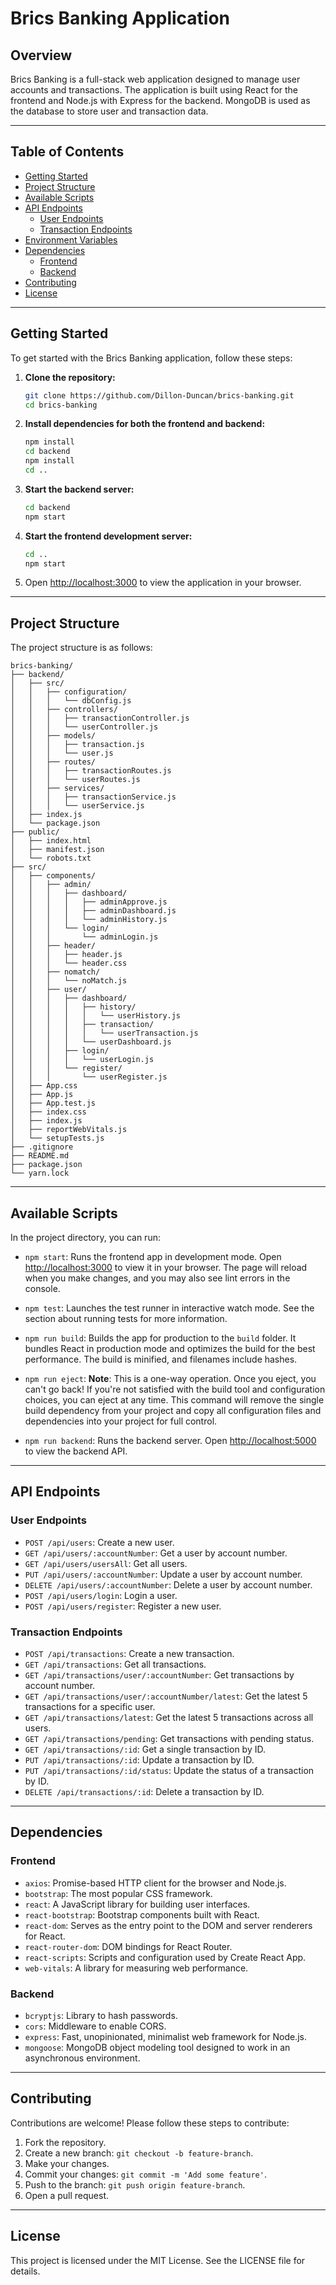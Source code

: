 # Brics Banking Application

## Overview

Brics Banking is a full-stack web application designed to manage user accounts and transactions. The application is built using React for the frontend and Node.js with Express for the backend. MongoDB is used as the database to store user and transaction data.

---

## Table of Contents

- [Getting Started](#getting-started)
- [Project Structure](#project-structure)
- [Available Scripts](#available-scripts)
- [API Endpoints](#api-endpoints)
  - [User Endpoints](#user-endpoints)
  - [Transaction Endpoints](#transaction-endpoints)
- [Environment Variables](#environment-variables)
- [Dependencies](#dependencies)
  - [Frontend](#frontend)
  - [Backend](#backend)
- [Contributing](#contributing)
- [License](#license)

---

## Getting Started

To get started with the Brics Banking application, follow these steps:

1. **Clone the repository:**

   ```bash
   git clone https://github.com/Dillon-Duncan/brics-banking.git
   cd brics-banking
   ```

2. **Install dependencies for both the frontend and backend:**

   ```bash
   npm install
   cd backend
   npm install
   cd ..
   ```

3. **Start the backend server:**

   ```bash
   cd backend
   npm start
   ```

4. **Start the frontend development server:**

   ```bash
   cd ..
   npm start
   ```

5. Open [http://localhost:3000](http://localhost:3000) to view the application in your browser.

---

## Project Structure

The project structure is as follows:

```plaintext
brics-banking/
├── backend/
│   ├── src/
│   │   ├── configuration/
│   │   │   └── dbConfig.js
│   │   ├── controllers/
│   │   │   ├── transactionController.js
│   │   │   └── userController.js
│   │   ├── models/
│   │   │   ├── transaction.js
│   │   │   └── user.js
│   │   ├── routes/
│   │   │   ├── transactionRoutes.js
│   │   │   └── userRoutes.js
│   │   ├── services/
│   │   │   ├── transactionService.js
│   │   │   └── userService.js
│   ├── index.js
│   └── package.json
├── public/
│   ├── index.html
│   ├── manifest.json
│   └── robots.txt
├── src/
│   ├── components/
│   │   ├── admin/
│   │   │   ├── dashboard/
│   │   │   │   ├── adminApprove.js
│   │   │   │   ├── adminDashboard.js
│   │   │   │   └── adminHistory.js
│   │   │   └── login/
│   │   │       └── adminLogin.js
│   │   ├── header/
│   │   │   ├── header.js
│   │   │   └── header.css
│   │   ├── nomatch/
│   │   │   └── noMatch.js
│   │   ├── user/
│   │   │   ├── dashboard/
│   │   │   │   ├── history/
│   │   │   │   │   └── userHistory.js
│   │   │   │   ├── transaction/
│   │   │   │   │   └── userTransaction.js
│   │   │   │   └── userDashboard.js
│   │   │   ├── login/
│   │   │   │   └── userLogin.js
│   │   │   └── register/
│   │   │       └── userRegister.js
│   ├── App.css
│   ├── App.js
│   ├── App.test.js
│   ├── index.css
│   ├── index.js
│   ├── reportWebVitals.js
│   └── setupTests.js
├── .gitignore
├── README.md
├── package.json
└── yarn.lock
```

---

## Available Scripts

In the project directory, you can run:

- `npm start`: Runs the frontend app in development mode. Open [http://localhost:3000](http://localhost:3000) to view it in your browser. The page will reload when you make changes, and you may also see lint errors in the console.
  
- `npm test`: Launches the test runner in interactive watch mode. See the section about running tests for more information.

- `npm run build`: Builds the app for production to the `build` folder. It bundles React in production mode and optimizes the build for the best performance. The build is minified, and filenames include hashes.

- `npm run eject`: **Note**: This is a one-way operation. Once you eject, you can't go back! If you're not satisfied with the build tool and configuration choices, you can eject at any time. This command will remove the single build dependency from your project and copy all configuration files and dependencies into your project for full control.

- `npm run backend`: Runs the backend server. Open [http://localhost:5000](http://localhost:5000) to view the backend API.

---

## API Endpoints

### User Endpoints

- `POST /api/users`: Create a new user.
- `GET /api/users/:accountNumber`: Get a user by account number.
- `GET /api/users/usersAll`: Get all users.
- `PUT /api/users/:accountNumber`: Update a user by account number.
- `DELETE /api/users/:accountNumber`: Delete a user by account number.
- `POST /api/users/login`: Login a user.
- `POST /api/users/register`: Register a new user.

### Transaction Endpoints

- `POST /api/transactions`: Create a new transaction.
- `GET /api/transactions`: Get all transactions.
- `GET /api/transactions/user/:accountNumber`: Get transactions by account number.
- `GET /api/transactions/user/:accountNumber/latest`: Get the latest 5 transactions for a specific user.
- `GET /api/transactions/latest`: Get the latest 5 transactions across all users.
- `GET /api/transactions/pending`: Get transactions with pending status.
- `GET /api/transactions/:id`: Get a single transaction by ID.
- `PUT /api/transactions/:id`: Update a transaction by ID.
- `PUT /api/transactions/:id/status`: Update the status of a transaction by ID.
- `DELETE /api/transactions/:id`: Delete a transaction by ID.

---

## Dependencies

### Frontend

- `axios`: Promise-based HTTP client for the browser and Node.js.
- `bootstrap`: The most popular CSS framework.
- `react`: A JavaScript library for building user interfaces.
- `react-bootstrap`: Bootstrap components built with React.
- `react-dom`: Serves as the entry point to the DOM and server renderers for React.
- `react-router-dom`: DOM bindings for React Router.
- `react-scripts`: Scripts and configuration used by Create React App.
- `web-vitals`: A library for measuring web performance.

### Backend

- `bcryptjs`: Library to hash passwords.
- `cors`: Middleware to enable CORS.
- `express`: Fast, unopinionated, minimalist web framework for Node.js.
- `mongoose`: MongoDB object modeling tool designed to work in an asynchronous environment.

---

## Contributing

Contributions are welcome! Please follow these steps to contribute:

1. Fork the repository.
2. Create a new branch: `git checkout -b feature-branch`.
3. Make your changes.
4. Commit your changes: `git commit -m 'Add some feature'`.
5. Push to the branch: `git push origin feature-branch`.
6. Open a pull request.

---

## License

This project is licensed under the MIT License. See the LICENSE file for details.
